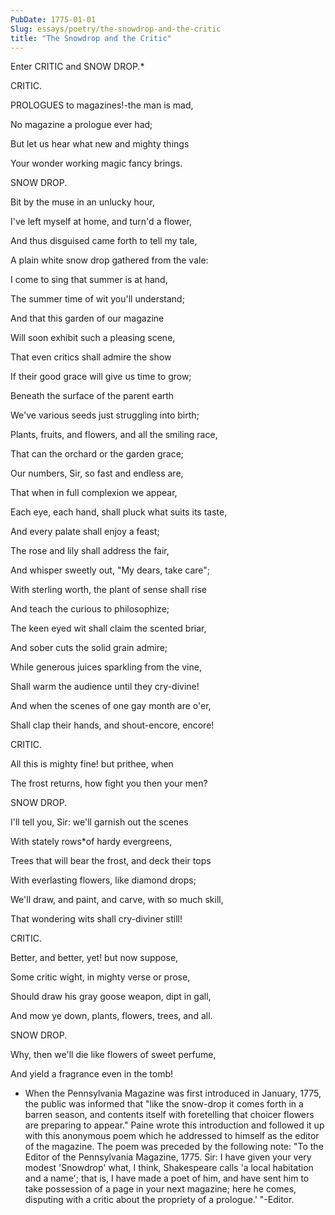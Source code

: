 ```yaml
---
PubDate: 1775-01-01
Slug: essays/poetry/the-snowdrop-and-the-critic
title: "The Snowdrop and the Critic"
---
```


   Enter CRITIC and SNOW DROP.*



   CRITIC.



   PROLOGUES to magazines!-the man is mad,

   No magazine a prologue ever had;

   But let us hear what new and mighty things

   Your wonder working magic fancy brings.



   SNOW DROP.



   Bit by the muse in an unlucky hour,

   I've left myself at home, and turn'd a flower,

   And thus disguised came forth to tell my tale,

   A plain white snow drop gathered from the vale:

   I come to sing that summer is at hand,

   The summer time of wit you'll understand;

   And that this garden of our magazine

   Will soon exhibit such a pleasing scene,

   That even critics shall admire the show

   If their good grace will give us time to grow;

   Beneath the surface of the parent earth

   We've various seeds just struggling into birth;

   Plants, fruits, and flowers, and all the smiling race,

   That can the orchard or the garden grace;

   Our numbers, Sir, so fast and endless are,

   That when in full complexion we appear,

   Each eye, each hand, shall pluck what suits its taste,



   And every palate shall enjoy a feast;

   The rose and lily shall address the fair,

   And whisper sweetly out, "My dears, take care";

   With sterling worth, the plant of sense shall rise

   And teach the curious to philosophize;

   The keen eyed wit shall claim the scented briar,

   And sober cuts the solid grain admire;

   While generous juices sparkling from the vine,

   Shall warm the audience until they cry-divine!

   And when the scenes of one gay month are o'er,

   Shall clap their hands, and shout-encore, encore!



   CRITIC.



   All this is mighty fine! but prithee, when

   The frost returns, how fight you then your men?



   SNOW DROP.



   I'll tell you, Sir: we'll garnish out the scenes

   With stately rows*of hardy evergreens,

   Trees that will bear the frost, and deck their tops

   With everlasting flowers, like diamond drops;

   We'll draw, and paint, and carve, with so much skill,

   That wondering wits shall cry-diviner still!



   CRITIC.



   Better, and better, yet! but now suppose,

   Some critic wight, in mighty verse or prose,

   Should draw his gray goose weapon, dipt in gall,

   And mow ye down, plants, flowers, trees, and all.



   SNOW DROP.



   Why, then we'll die like flowers of sweet perfume,

   And yield a fragrance even in the tomb!



   *  When the Pennsylvania Magazine was first introduced in January, 1775,
   the public was informed that "like the snow-drop it comes forth in a
   barren season, and contents itself with foretelling that choicer flowers
   are preparing to appear." Paine wrote this introduction and followed it up
   with this anonymous poem which he addressed to himself as the editor of
   the magazine. The poem was preceded by the following note: "To the Editor
   of the Pennsylvania Magazine, 1775. Sir: I have given your very modest
   'Snowdrop' what, I think, Shakespeare calls 'a local habitation and a
   name'; that is, I have made a poet of him, and have sent him to take
   possession of a page in your next magazine; here he comes, disputing with
   a critic about the propriety of a prologue.' "-Editor.


